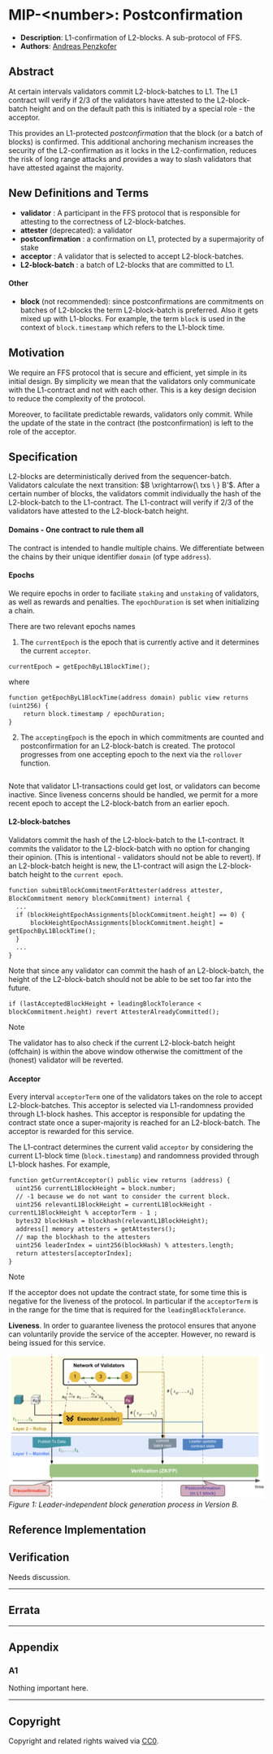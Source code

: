 # MIP-\<number\>: Postconfirmation
- **Description**: L1-confirmation of L2-blocks. A sub-protocol of FFS.
- **Authors**: [Andreas Penzkofer](mailto:andreas.penzkofer@movementlabs.xyz)
<!-- - **Desiderata**: [MIP-\<number\>](../MIP/mip-\<number\>) -->


<!--
  READ MIP-1 BEFORE USING THIS TEMPLATE!

  This is the suggested template for new MIPs. After you have filled in the requisite fields, please delete these comments.

  Note that an MIP number will be assigned by an editor. When opening a pull request to submit your MIP, please use an abbreviated title in the filename, `mip-draft_title_abbrev.md`.

  The title should be 44 characters or less. It should not repeat the MIP number in title, irrespective of the category.

  TODO: Remove this comment before finalizing.
-->

## Abstract

At certain intervals validators commit L2-block-batches to L1. The L1 contract will verify if 2/3 of the validators have attested to the L2-block-batch height and on the default path this is initiated by a special role - the acceptor. 

This provides an L1-protected _postconfirmation_ that the block (or a batch of blocks) is confirmed. This additional anchoring mechanism increases the security of the L2-confirmation as it locks in the L2-confirmation, reduces the risk of long range attacks and provides a way to slash validators that have attested against the majority.

<!--
  The Abstract is a multi-sentence (short paragraph) technical summary. This should be a very terse and human-readable version of the specification section. Someone should be able to read only the abstract to get the gist of what this specification does.

  TODO: Remove this comment before finalizing.
-->

## New Definitions and Terms

- **validator** : A participant in the FFS protocol that is responsible for attesting to the correctness of L2-block-batches.
- **attester** (deprecated): a validator
- **postconfirmation** : a confirmation on L1, protected by a supermajority of stake
- **acceptor** : A validator that is selected to accept L2-block-batches.
- **L2-block-batch** : a batch of L2-blocks that are committed to L1.

#### Other

- **block** (not recommended): since postconfirmations are commitments on batches of L2-blocks the term L2-block-batch is preferred. Also it gets mixed up with L1-blocks. For example, the term `block` is used in the context of `block.timestamp` which refers to the L1-block time.


## Motivation

We require an FFS protocol that is secure and efficient, yet simple in its initial design. By simplicity we mean that the validators only communicate with the L1-contract and not with each other. This is a key design decision to reduce the complexity of the protocol. 

Moreover, to facilitate predictable rewards, validators only commit. While the update of the state in the contract (the postconfirmation) is left to the role of the acceptor.

<!--
  The motivation section should include a description of any nontrivial problems the MIP solves. It should not describe how the MIP solves those problems.

  TODO: Remove this comment before finalizing.
-->

## Specification

<!--
  The Specification section should describe the syntax and semantics of any new feature. The specification should be detailed enough to allow competing, interoperable implementations.

  It is recommended to follow RFC 2119 and RFC 8170. Do not remove the key word definitions if RFC 2119 and RFC 8170 are followed.

  TODO: Remove this comment before finalizing
-->

L2-blocks are deterministically derived from the sequencer-batch. Validators calculate the next transition:  $B \xrightarrow{\ txs \ } B'$. After a certain number of blocks, the validators commit individually the hash of the L2-block-batch to the L1-contract. The L1-contract will verify if 2/3 of the validators have attested to the L2-block-batch height.


#### Domains - One contract to rule them all

The contract is intended to handle multiple chains. We differentiate between the chains by their unique identifier `domain` (of type `address`).

#### Epochs

We require epochs in order to faciliate `staking` and `unstaking` of validators, as well as rewards and penalties. The `epochDuration` is set when initializing a chain. 

There are two relevant epochs names
1. The `currentEpoch` is the epoch that is currently active and it determines the current `acceptor`.
```solidity
currentEpoch = getEpochByL1BlockTime();
```
where
```solidity
function getEpochByL1BlockTime(address domain) public view returns (uint256) {
    return block.timestamp / epochDuration;
}
```

2. The `acceptingEpoch` is the epoch in which commitments are counted and postconfirmation for an L2-block-batch is created. The protocol progresses from one accepting epoch to the next via the `rollover` function. 

```solidity

```

Note that validator L1-transactions could get lost, or validators can become inactive. Since liveness concerns should be handled, we permit for a more recent epoch to accept the L2-block-batch from an earlier epoch. 

#### L2-block-batches

Validators commit the hash of the L2-block-batch to the L1-contract. It commits the validator to the L2-block-batch with no option for changing their opinion. (This is intentional - validators should not be able to revert). If an L2-block-batch height is new, the L1-contract will asign the L2-block-batch height to the `current epoch`. 

```solidity
function submitBlockCommitmentForAttester(address attester,  BlockCommitment memory blockCommitment) internal {
  ...
  if (blockHeightEpochAssignments[blockCommitment.height] == 0) {
      blockHeightEpochAssignments[blockCommitment.height] = getEpochByL1BlockTime();
  }
  ...
}
```

Note that since any validator can commit the hash of an L2-block-batch, the height of the L2-block-batch should not be able to be set too far into the future. 


```solidity
if (lastAcceptedBlockHeight + leadingBlockTolerance < blockCommitment.height) revert AttesterAlreadyCommitted();
```

> [!note]
> The validator has to also check if the current L2-block-batch height (offchain) is within the above window otherwise the comittment of the (honest) validator will be reverted.


#### Acceptor

Every interval `acceptorTerm` one of the validators takes on the role to accept L2-block-batches. This acceptor is selected via L1-randomness provided through L1-block hashes. This acceptor is responsible for updating the contract state once a super-majority is reached for an L2-block-batch. The acceptor is rewarded for this service.

The L1-contract determines the current valid `acceptor` by considering the current L1-block time (`block.timestamp`) and randomness provided through L1-block hashes. For example,

```solidity
function getCurrentAcceptor() public view returns (address) {
  uint256 currentL1BlockHeight = block.number;
  // -1 because we do not want to consider the current block.
  uint256 relevantL1BlockHeight = currentL1BlockHeight - currentL1BlockHeight % acceptorTerm - 1 ; 
  bytes32 blockHash = blockhash(relevantL1BlockHeight);
  address[] memory attesters = getAttesters();
  // map the blockhash to the attesters
  uint256 leaderIndex = uint256(blockHash) % attesters.length;
  return attesters[acceptorIndex];        
}
```

> [!note]
> If the acceptor does not update the contract state, for some time this is negative for the liveness of the protocol. In particular if the `acceptorTerm` is in the range for the time that is required for the `leadingBlockTolerance`.




**Liveness**. In order to guarantee liveness the protocol ensures that anyone can voluntarily provide the service of the accepter. However, no reward is being issued for this service.

![Version A Diagram](postconfirmation.png)
*Figure 1: Leader-independent block generation process in Version B.*




<!--The key words "MUST", "MUST NOT", "REQUIRED", "SHALL", "SHALL NOT", "SHOULD", "SHOULD NOT", "RECOMMENDED", "NOT RECOMMENDED", "MAY", and "OPTIONAL" in this document are to be interpreted as described in RFC 2119 and RFC 8174.-->


## Reference Implementation

<!--
  The Reference Implementation section should include links to and an overview of a minimal implementation that assists in understanding or implementing this specification. The reference implementation is not a replacement for the Specification section, and the proposal should still be understandable without it.

  TODO: Remove this comment before submitting
-->

## Verification

<!--

  All proposals must contain a section that discusses the various aspects of verification pertinent to the introduced changes. This section should address:

  1. **Correctness**: Ensure that the proposed changes behave as expected in all scenarios. Highlight any tests, simulations, or proofs done to validate the correctness of the changes.

  2. **Security Implications**: Address the potential security ramifications of the proposal. This includes discussing security-relevant design decisions, potential vulnerabilities, important discussions, implementation-specific guidance, and pitfalls. Mention any threats, risks, and mitigation strategies associated with the proposal.

  3. **Performance Impacts**: Outline any performance tests conducted and the impact of the proposal on system performance. This could be in terms of speed, resource consumption, or other relevant metrics.

  4. **Validation Procedures**: Describe any procedures, tools, or methodologies used to validate the proposal against its requirements or objectives. 

  5. **Peer Review and Community Feedback**: Highlight any feedback from peer reviews or the community that played a crucial role in refining the verification process or the proposal itself.


  TODO: Remove this comment before submitting
-->

Needs discussion.

---

## Errata
<!--
  Errata should be maintained after publication.

  1. **Transparency and Clarity**: An erratum acknowledges any corrections made post-publication, ensuring that readers are not misled and are always equipped with the most accurate information.

  2. **Accountability**: By noting errors openly, we maintain a high level of responsibility and ownership over our content. It’s an affirmation that we value precision and are ready to correct oversights.

  Each erratum should briefly describe the discrepancy and the correction made, accompanied by a reference to the date and version of the proposal in which the error was identified.

  TODO: Maintain this comment.
-->

---

## Appendix
<!--
  The Appendix should contain an enumerated list of reference materials and notes.

  When referenced elsewhere each appendix should be called out with [A<number>](#A<number>) and should have a matching header.

  TODO: Remove this comment before finalizing.

-->

### A1
Nothing important here.

---
## Copyright

Copyright and related rights waived via [CC0](../LICENSE.md).